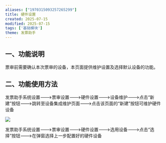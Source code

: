 ```yaml
---
aliases: ["1970315093257265299"]
title: 硬件设置
created: 2025-07-15
modified: 2025-07-15
tags: ['基础模块']
theme: 发票助手
---
```


## 一、功能说明

票审前需要确认本次票审的设备，本页面提供维护设置及选择默认设备的功能。

## 二、功能使用方法

发票助手系统设置--->票审设置--->硬件设置--->设备维护--->点击“新建”按钮--->跳转至设备集成维护页面--->点击该页面的“新建”按钮可维护硬件设备

![](https://myhelpdoc.oss-cn-heyuan.aliyuncs.com/mdimages/c9fd4da3aed9f94f2f6cf4f985a24d11.jpg)

发票助手系统设置--->票审设置--->硬件设置--->选用设备--->点击“选择”按钮--->在弹窗选择上一步配置好的硬件设备

